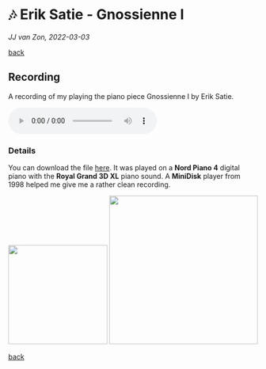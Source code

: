🎶 Erik Satie - Gnossienne Ⅰ
============================

*JJ van Zon, 2022-03-03*

[back](..)

Recording
---------

A recording of my playing the piano piece Gnossienne Ⅰ by Erik Satie.

<audio controls autoplay>
  <source src="satie-gnossienne-1-recording-320-kbps.mp3" type="audio/mpeg">
  Your browser does not support the audio element.
</audio>

### Details

You can download the file 
<a href="satie-gnossienne-1-recording-320-kbps.mp3" download>here</a>. It was played on a __Nord Piano 4__ digital piano with the __Royal Grand 3D XL__ piano sound. A __MiniDisk__ player from 1998 helped me give me a rather clean recording.

<img src="https://jjvanzon.github.io/Piano-Playing-Docs/resources/preview-satie-gnossienne-1-sheet-music-simplification.jpg" width="200" /> <img src="https://jjvanzon.github.io/Piano-Playing-Docs/resources/preview-mini-disk-recorder-detail.jpeg" width="300" />

[back](..)
